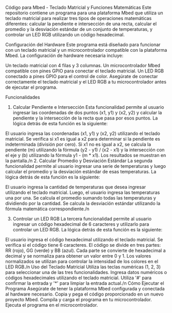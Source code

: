 Código para Mbed - Teclado Matricial y Funciones Matemáticas
Este repositorio contiene un programa para una plataforma Mbed que utiliza un teclado matricial para realizar tres tipos de operaciones matemáticas diferentes: calcular la pendiente e intersección de una recta, calcular el promedio y la desviación estándar de un conjunto de temperaturas, y controlar un LED RGB utilizando un código hexadecimal.

Configuración del Hardware
Este programa está diseñado para funcionar con un teclado matricial y un microcontrolador compatible con la plataforma Mbed. La configuración de hardware necesaria incluye:

Un teclado matricial con 4 filas y 3 columnas.
Un microcontrolador Mbed compatible con pines GPIO para conectar el teclado matricial.
Un LED RGB conectado a pines GPIO para el control de color.
Asegúrate de conectar correctamente el teclado matricial y el LED RGB a tu microcontrolador antes de ejecutar el programa.

Funcionalidades
1. Calcular Pendiente e Intersección
Esta funcionalidad permite al usuario ingresar las coordenadas de dos puntos (x1, y1) y (x2, y2) y calcular la pendiente y la intersección de la recta que pasa por esos puntos. La lógica detrás de esta función es la siguiente:

El usuario ingresa las coordenadas (x1, y1) y (x2, y2) utilizando el teclado matricial.
Se verifica si x1 es igual a x2 para determinar si la pendiente es indeterminada (división por cero).
Si x1 no es igual a x2, se calcula la pendiente (m) utilizando la fórmula (y2 - y1) / (x2 - x1) y la intersección con el eje y (b) utilizando la fórmula y1 - (m * x1).
Los resultados se muestran en la pantalla./n
2. Calcular Promedio y Desviación Estándar
La segunda funcionalidad permite al usuario ingresar una serie de temperaturas y luego calcular el promedio y la desviación estándar de esas temperaturas. La lógica detrás de esta función es la siguiente:

El usuario ingresa la cantidad de temperaturas que desea ingresar utilizando el teclado matricial.
Luego, el usuario ingresa las temperaturas una por una.
Se calcula el promedio sumando todas las temperaturas y dividiendo por la cantidad.
Se calcula la desviación estándar utilizando la fórmula matemática correspondiente./n

3. Controlar un LED RGB
La tercera funcionalidad permite al usuario ingresar un código hexadecimal de 6 caracteres y utilizarlo para controlar un LED RGB. La lógica detrás de esta función es la siguiente:

El usuario ingresa el código hexadecimal utilizando el teclado matricial.
Se verifica si el código tiene 6 caracteres.
El código se divide en tres partes: RR (rojo), GG (verde) y BB (azul).
Cada parte se convierte de hexadecimal a decimal y se normaliza para obtener un valor entre 0 y 1.
Los valores normalizados se utilizan para controlar la intensidad de los colores en el LED RGB./n
Uso del Teclado Matricial
Utiliza las teclas numéricas (1, 2, 3) para seleccionar una de las tres funcionalidades.
Ingresa datos numéricos o códigos hexadecimales utilizando el teclado matricial.
Utiliza '#' para confirmar la entrada y '*' para limpiar la entrada actual./n
Cómo Ejecutar el Programa
Asegúrate de tener la plataforma Mbed configurada y conectada al hardware necesario.
Copia y pega el código proporcionado en un nuevo proyecto Mbed.
Compila y carga el programa en tu microcontrolador.
Ejecuta el programa en el microcontrolador.
